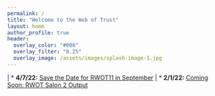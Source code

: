```yaml
---
permalink: /
title: "Welcome to the Web of Trust"
layout: home
author_profile: true
header:
  overlay_color: "#000"
  overlay_filter: "0.25"
  overlay_image: /assets/images/splash-image-1.jpg
---
```


| * **4/7/22:** [Save the Date for RWOT11 in September](https://shannona.github.io/newwebsite/rwot%20workshop/RWOT11-SaveDate/)
| * **2/1/22:** [Coming Soon: RWOT Salon 2 Output](https://shannona.github.io/newwebsite/rwot%20virtual%20salon/RWOT-VSalon2/)
